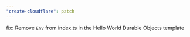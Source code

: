 ```yaml
---
"create-cloudflare": patch
---
```


fix: Remove `Env` from index.ts in the Hello World Durable Objects template
